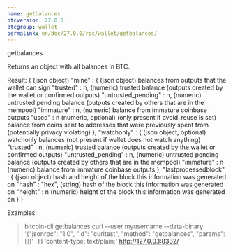 ```yaml
---
name: getbalances
btcversion: 27.0.0
btcgroup: wallet
permalink: en/doc/27.0.0/rpc/wallet/getbalances/
---
```


getbalances

Returns an object with all balances in BTC.

Result:
{                               (json object)
  "mine" : {                    (json object) balances from outputs that the wallet can sign
    "trusted" : n,              (numeric) trusted balance (outputs created by the wallet or confirmed outputs)
    "untrusted_pending" : n,    (numeric) untrusted pending balance (outputs created by others that are in the mempool)
    "immature" : n,             (numeric) balance from immature coinbase outputs
    "used" : n                  (numeric, optional) (only present if avoid_reuse is set) balance from coins sent to addresses that were previously spent from (potentially privacy violating)
  },
  "watchonly" : {               (json object, optional) watchonly balances (not present if wallet does not watch anything)
    "trusted" : n,              (numeric) trusted balance (outputs created by the wallet or confirmed outputs)
    "untrusted_pending" : n,    (numeric) untrusted pending balance (outputs created by others that are in the mempool)
    "immature" : n              (numeric) balance from immature coinbase outputs
  },
  "lastprocessedblock" : {      (json object) hash and height of the block this information was generated on
    "hash" : "hex",             (string) hash of the block this information was generated on
    "height" : n                (numeric) height of the block this information was generated on
  }
}

Examples:
> bitcoin-cli getbalances 
> curl --user myusername --data-binary '{"jsonrpc": "1.0", "id": "curltest", "method": "getbalances", "params": []}' -H 'content-type: text/plain;' http://127.0.0.1:8332/



